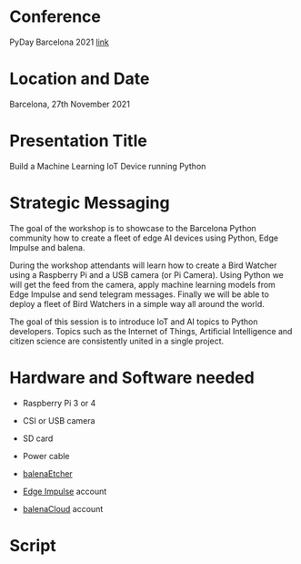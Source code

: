 # Conference

PyDay Barcelona 2021 [link](https://pybcn.org/events/pyday_bcn/pyday_bcn_2021/)

# Location and Date

Barcelona, 27th November 2021

# Presentation Title

Build a Machine Learning IoT Device running Python

# Strategic Messaging

The goal of the workshop is to showcase to the Barcelona Python community how to create a fleet of edge AI devices using Python, Edge Impulse and balena.

During the workshop attendants will learn how to create a Bird Watcher using a Raspberry Pi and a USB camera (or Pi Camera). Using Python we will get the feed from the camera, apply machine learning models from Edge Impulse and send telegram messages. Finally we will be able to deploy a fleet of Bird Watchers in a simple way all around the world.

The goal of this session is to introduce IoT and AI topics to Python developers. Topics such as the Internet of Things, Artificial Intelligence and citizen science are consistently united in a single project. 

# Hardware and Software needed

* Raspberry Pi 3 or 4
* CSI or USB camera
* SD card
* Power cable

* [balenaEtcher](https://www.balena.io/etcher/)
* [Edge Impulse](https://www.edgeimpulse.com/) account
* [balenaCloud](https://balena.io) account


# Script

